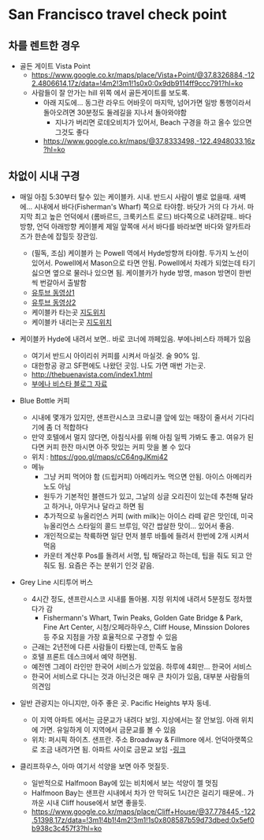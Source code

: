 
# San Francisco travel check point

## 차를 렌트한 경우
- 골든 게이트 Vista Point
  - https://www.google.co.kr/maps/place/Vista+Point/@37.8326884,-122.4806614,17z/data=!4m2!3m1!1s0x0:0x9db9114ff9ccc791?hl=ko
  - 사람들이 잘 안가는 hill 위쪽 에서 골든게이트를 보도록.
    - 아래 지도에... 동그란 라우드 어바웃이 마지막, 넘어가면 일방 통행이라서 돌아오려면 30분정도 둘레길을 지나서 돌아와야함
      - 지나가 버리면 로데오비치가 있어서, Beach 구경을 하고 올수 있으면 그것도 좋다 
    - https://www.google.co.kr/maps/@37.8333498,-122.4948033,16z?hl=ko

## 차없이 시내 구경
- 매일 아침 5:30부터 탈수 있는 케이블카. 시내. 반드시 사람이 별로 없을때. 새벽에... 시내에서 바다(Fisherman's Wharf) 쪽으로 타야함. 바닷가 거의 다 가서. 마지막 최고 높은 언덕에서 (롬바르드, 크룩키스트 로드) 바다쪽으로 내려갈때.. 바다방향, 언덕 아래방향 케이블케 제일 앞쪽애 서서 바다를 바라보면 바다와 알카트라즈가 한손에 잡힐듯 장관임.
  - (필독, 조심) 케이블카 는 Powell 역에서 Hyde방향꺼 타야함. 두가지 노선이 있어서. Powell에서 Mason으로 타면 안됨. Powell에서 차례가 되었는데 타기 싫으면 옆으로 물러나 있으면 됨. 케이블카가 hyde 방명, mason 방면이 한번씩 번갈아서 출발함 
  - [유투브 동영상1](https://youtu.be/ao51VRLwkNY?t=7)
  - [유투브 동영상2](https://youtu.be/4FaUWyKKdIw)
  - 케이블카 타는곳 [지도위치](https://www.google.co.kr/maps/place/Powell+St+%26+Market+St/@37.7846962,-122.4081431,18z/data=!3m1!5s0x808580860640d93b:0x571df460b0249448!4m5!1m2!2m1!1spowell+station+san+francisco!3m1!1s0x0:0x41cf452613414313?hl=ko)
  - 케이블카 내리는곳 [지도위치](https://www.google.co.kr/maps/place/The+Buena+Vista+Cafe/@37.8065524,-122.4206181,18z/data=!3m1!5s0x808580860640d93b:0x571df460b0249448!4m5!1m2!2m1!1spowell+station+san+francisco!3m1!1s0x0:0x464d24e1dd87105d?hl=ko)

- 케이블카 Hyde에 내려서 보면..  바로 코너에 까페있음. 부에나비스타 까페가 있음
  - 여기서 반드시 아이리쉬 커피를 시켜서 마실것. 술 90% 임.
  - 대한항공 광고 SF편에도 나왔던 곳임. 나도 가면 매번 가는곳.
  - http://thebuenavista.com/index1.html
  - [부에나 비스타 블로그 자료](https://blog.naver.com/hintdot/221294290828)

- Blue Bottle 커피
  - 시내에 몇개가 있지만, 샌프란시스코 크로니클 앞에 있는 매장이 줄서서 기다리기에 좀 더 적합하다
  - 만약 호텔에서 멀지 않다면, 아침식사를 위해 아침 일찍 가봐도 좋고. 여유가 된다면 커피 한잔 마시면 아주 맛있는 커피 맛을 볼 수 있다
  - 위치 : https://goo.gl/maps/cC64ngJKmj42
  - 메뉴
    - 그냥 커피 먹어야 함 (드립커피) 아메리카노 먹으면 안됨. 아이스 아메리카노도 아님
    - 원두가 기본적인 블렌드가 있고, 그날의 싱글 오리진이 있는데 추천해 달라고 하거나, 아무거나 달라고 하면 됨
    - 추가적으로 뉴올리언스 커피 (with milk)는 아이스 라떼 같은 맛인데, 미국 뉴올리언스 스타일의 콜드 브루임, 약간 쌉살한 맛이... 있어서 좋음. 
    - 개인적으로는 착륙하면 일단 먼저 블루 바틀에 들려서 한번에 2개 시켜서 먹음
    - 카운터 계산후 Pos를 돌려서 서명, 팁 해달라고 하는데, 팁을 줘도 되고 안줘도 됨. 요즘은 주는 분위기 인것 같음.
  
- Grey Line 시티투어 버스
  - 4시간 정도, 샌프란시스코 시내를 돌아봄. 지정 위치에 내려서 5분정도 정차했다가 감
    - Fishermann's Whart, Twin Peaks, Golden Gate Bridge & Park, Fine Art Center, 시청/오페라하우스, Cliff House, Minssion Dolores 등 주요 지점을 가장 효율적으로 구경할 수 있음
  - 근래는 2년전에 다른 사람들이 타봤는데, 만족도 높음
  - 호텔 프론트 데스크에서 예약 하면됨.
  - 예전엔 그레이 라인만 한국어 서비스가 있었음. 하루에 4회만... 한국어 서비스
  - 한국어 서비스로 다니는 것과 아닌것은 매우 큰 차이가 있음, 대부분 사람들의 의견임 

- 일반 관광지는 아니지만, 아주 좋은 곳. Pacific Heights 부자 동네.
  - 이 지역 아파트 에서는 금문교가 내려다 보임. 지상에서는 잘 안보임. 아래 위치에 가면. 유일하게 이 지역에서 금문교를 볼 수 있음
  - 위치: 퍼시픽 하이츠. 샌프란. 주소 Broadway & Fillmore 에서. 언덕아랫쪽으로 조금 내려가면 됨. 아파트 사이로 금문교 보임
  -[링크]( https://www.google.co.kr/maps/place/%EB%AF%B8%EA%B5%AD+94123+%EC%BA%98%EB%A6%AC%ED%8F%AC%EB%8B%88%EC%95%84+%EC%83%8C%ED%94%84%EB%9E%80%EC%8B%9C%EC%8A%A4%EC%BD%94/@37.7942861,-122.4349614,17z/data=!3m1!4b1!4m2!3m1!1s0x808580c5645885e5:0x33b04e60449e0840?hl=ko)

- 클리프하우스, 아마 여기서 석양을 보면 아주 멋질듯.
  - 일반적으로 Halfmoon Bay에 있는 비치에서 보는 석양이 젤 멋짐
  - Halfmoon Bay는 샌프란 시내에서 차가 안 막혀도 1시간은 걸리기 때문에.. 가까운 시내 Cliff house에서 보면 좋을듯.
  - https://www.google.co.kr/maps/place/Cliff+House/@37.778445,-122.51398,17z/data=!3m1!4b1!4m2!3m1!1s0x808587b59d73dbed:0x5ef0b938c3c457f3?hl=ko

